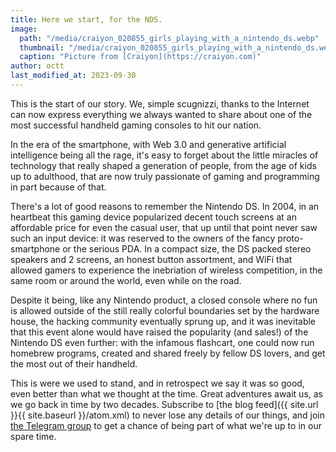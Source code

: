 ```yaml
---
title: Here we start, for the NDS.
image:
  path: "/media/craiyon_020855_girls_playing_with_a_nintendo_ds.webp"
  thumbnail: "/media/craiyon_020855_girls_playing_with_a_nintendo_ds.webp"
  caption: "Picture from [Craiyon](https://craiyon.com)"
author: octt
last_modified_at: 2023-09-30
---
```


This is the start of our story. We, simple scugnizzi, thanks to the Internet can now express everything we always wanted to share about one of the most successful handheld gaming consoles to hit our nation.

In the era of the smartphone, with Web 3.0 and generative artificial intelligence being all the rage, it's easy to forget about the little miracles of technology that really shaped a generation of people, from the age of kids up to adulthood, that are now truly passionate of gaming and programming in part because of that.

There's a lot of good reasons to remember the Nintendo DS. In 2004, in an heartbeat this gaming device popularized decent touch screens at an affordable price for even the casual user, that up until that point never saw such an input device: it was reserved to the owners of the fancy proto-smartphone or the serious PDA. In a compact size, the DS packed stereo speakers and 2 screens, an honest button assortment, and WiFi that allowed gamers to experience the inebriation of wireless competition, in the same room or around the world, even while on the road.

Despite it being, like any Nintendo product, a closed console where no fun is allowed outside of the still really colorful boundaries set by the hardware house, the hacking community eventually sprung up, and it was inevitable that this event alone would have raised the popularity (and sales!) of the Nintendo DS even further: with the infamous flashcart, one could now run homebrew programs, created and shared freely by fellow DS lovers, and get the most out of their handheld.

This is were we used to stand, and in retrospect we say it was so good, even better than what we thought at the time. Great adventures await us, as we go back in time by two decades. Subscribe to [the blog feed]({{ site.url }}{{ site.baseurl }}/atom.xml) to never lose any details of our things, and join [the Telegram group](https://t.me/gamingshitpost) to get a chance of being part of what we're up to in our spare time.